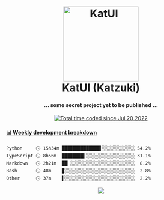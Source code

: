 <h1 align="center">
  <img src="https://kokecacao.me/static/img/katzuki.png" alt="KatUI" width="200">
  <br>KatUI (Katzuki)<br>
</h1>

<h4 align="center">... some secret project yet to be published ...</h4>

<p align="center">
  <a href="https://wakatime.com/@5d39136d-911d-4ceb-9dae-178d9dbef0cd"><img src="https://wakatime.com/badge/user/5d39136d-911d-4ceb-9dae-178d9dbef0cd.svg" alt="Total time coded since Jul 20 2022" /></a>
</p>

<!-- waka-box start -->
#### <a href="https://gist.github.com/5db7183a9e07f1193716cb2b94e5d0e1" target="_blank">📊 Weekly development breakdown</a>
```text
Python     🕓 15h34m ██████████████▌░░░░░░░░░░░░ 54.2%
TypeScript 🕓 8h56m  ████████▍░░░░░░░░░░░░░░░░░░ 31.1%
Markdown   🕓 2h21m  ██▏░░░░░░░░░░░░░░░░░░░░░░░░  8.2%
Bash       🕓 48m    ▊░░░░░░░░░░░░░░░░░░░░░░░░░░  2.8%
Other      🕓 37m    ▌░░░░░░░░░░░░░░░░░░░░░░░░░░  2.2%
```
<!-- Powered by https://github.com/YouEclipse/waka-box-go . -->
<!-- waka-box end -->

<p align="center">
  <img src="https://count.getloli.com/get/@:koke_cacao?theme=rule34">
</p>
